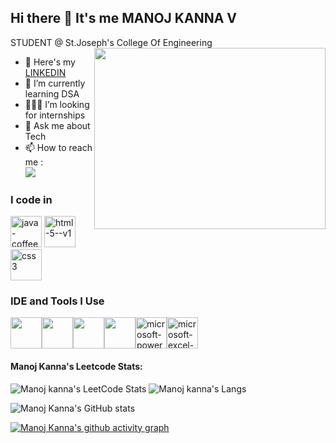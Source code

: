 ## Hi there 👋 It's me MANOJ KANNA V
STUDENT @ St.Joseph's College Of Engineering
<img align="right" width="370" height="290" src="https://i.pinimg.com/originals/47/f0/34/47f0342cec72b800463bf003eac1257e.gif">
- 🔭 Here's my [LINKEDIN](https://www.linkedin.com/in/manojkanna2004-v/)                                                 
- 🌱 I’m currently learning DSA
- 👨🏻‍💻 I’m looking for internships
- 💬 Ask me about Tech
- 📫 How to reach me :
<br /> [<img src="https://img.shields.io/badge/LinkedIn-0077B5?style=for-the-badge&logo=linkedin&logoColor=white" />](https://www.linkedin.com/in/manojkanna2004-v/) 

### I code in
<img width="50" height="50" src="https://img.icons8.com/color/48/java-coffee-cup-logo--v1.png" alt="java-coffee-cup-logo--v1"/>  <img height="50" width="50" src="https://img.icons8.com/color/48/html-5--v1.png" alt="html-5--v1"/> <img height="50" width="50" src="https://img.icons8.com/color/48/css3.png" alt="css3"/>

### IDE and Tools I Use
<img height="50" width="50" src="https://img.icons8.com/?size=100&id=HhCUhcFcSjU8&format=png&color=000000"/><img height="50" width="50" src="https://img.icons8.com/color/48/000000/visual-studio-code-2019.png"/><img height="50" width="50" src="https://img.icons8.com/color/50/000000/git.png"/><img height="50" width="50" src="https://img.icons8.com/color/480/null/notion--v1.png"/><img height="50" width="50" src="https://img.icons8.com/officel/80/microsoft-powerpoint-2019.png" alt="microsoft-powerpoint-2019"/><img height="50" width="50" src="https://img.icons8.com/color/48/microsoft-excel-2019--v1.png" alt="microsoft-excel-2019--v1"/>

#### Manoj Kanna's Leetcode Stats:
![ Manoj kanna's LeetCode Stats](https://leetcard.jacoblin.cool/kannamanoj777?theme=dark&font=Azeret%20Mono&ext=heatmap)
![Manoj kanna's Langs](https://github-readme-stats.vercel.app/api/top-langs/?username=Manojkanna2004&layout=compact&theme=dark)

![Manoj Kanna's GitHub stats](https://github-readme-stats.vercel.app/api?username=Manojkanna2004&theme=dark&show_icons=true&&hide=issues,contribs)




[![Manoj Kanna's github activity graph](https://github-readme-activity-graph.vercel.app/graph?username=Manojkanna2004&bg_color=000000&color=fffaff&line=04ff00&point=ffffff&area=true&hide_border=true)](https://github.com/ashutosh00710/github-readme-activity-graph)
